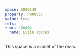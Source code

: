 ```yaml
---
space: S000148
property: P000053
value: true
refs:
- mr: 450063
  name: Luzin spaces
---
```


This space is a subset of the reals.
